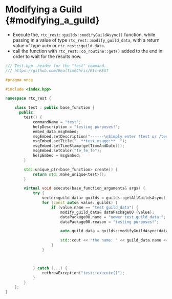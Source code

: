 Modifying a Guild {#modifying_a_guild}
============
- Execute the, `rtc_rest::guilds::modifyGuildAsync()` function, while passing in a value of type `rtc_rest::modify_guild_data`, with a return value of type `auto` or `rtc_rest::guild_data`.
- call the function with `rtc_rest::co_routine::get()` added to the end in order to wait for the results now.

```cpp
/// Test.hpp -header for the "test" command.
/// https://github.com/RealTimeChris/Rtc-REST

#pragma once

#include <index.hpp>

namespace rtc_rest {

	class test : public base_function {
	  public:
		test() {
			commandName = "test";
			helpDescription = "testing purposes!";
			embed_data msgEmbed;
			msgEmbed.setDescription("------\nSimply enter !test or /test!\n------");
			msgEmbed.setTitle("__**test usage:**__");
			msgEmbed.setTimeStamp(getTimeAndDate());
			msgEmbed.setColor("fe_fe_fe");
			helpEmbed = msgEmbed;
		}

		std::unique_ptr<base_function> create() {
			return std::make_unique<test>();
		}

		virtual void execute(base_function_arguments& args) {
			try {
				vector<guild_data> guilds = guilds::getAllGuildsAsync().get();
				for (const auto& value: guilds) {
					if (value.name == "test guild_data") {
						modify_guild_data& dataPackage00 {value};
						dataPackage00.name = "newer test guild_data!";
						dataPackage00.reason = "testing purposes!";

						auto guild_data = guilds::modifyGuildAsync(dataPackage00).get();

						std::cout << "the name: " << guild_data.name << std::endl;
					}
				}



			} catch (...) {
				rethrowException("test::execute()");
			}
		}
	};
}
```
